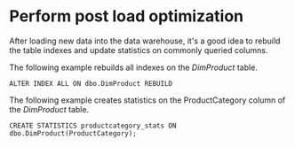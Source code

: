# Perform post load optimization

After loading new data into the data warehouse, it's a good idea to rebuild the table indexes and update statistics on commonly queried columns.

The following example rebuilds all indexes on the *DimProduct* table.

    ALTER INDEX ALL ON dbo.DimProduct REBUILD

The following example creates statistics on the ProductCategory column of the *DimProduct* table.

    CREATE STATISTICS productcategory_stats ON dbo.DimProduct(ProductCategory);